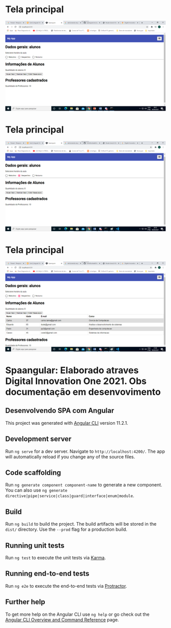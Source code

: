 # Tela principal
![tela principal](https://github.com/CelioRochadaSilva/spaangular/blob/main/src/img/tela%20principal.png)

# Tela principal
![telaseleciona turno](https://github.com/CelioRochadaSilva/spaangular/blob/main/src/img/tela%20selecionar%20turno.png)

# Tela principal
![tela tabela](https://github.com/CelioRochadaSilva/spaangular/blob/main/src/img/tela%20exbir%20tabela.png)


# Spaangular: Elaborado atraves Digital Innovation One 2021. Obs documentação em desenvovimento
## Desenvolvendo SPA com Angular

This project was generated with [Angular CLI](https://github.com/angular/angular-cli) version 11.2.1.

## Development server

Run `ng serve` for a dev server. Navigate to `http://localhost:4200/`. The app will automatically reload if you change any of the source files.

## Code scaffolding

Run `ng generate component component-name` to generate a new component. You can also use `ng generate directive|pipe|service|class|guard|interface|enum|module`.

## Build

Run `ng build` to build the project. The build artifacts will be stored in the `dist/` directory. Use the `--prod` flag for a production build.

## Running unit tests

Run `ng test` to execute the unit tests via [Karma](https://karma-runner.github.io).

## Running end-to-end tests

Run `ng e2e` to execute the end-to-end tests via [Protractor](http://www.protractortest.org/).

## Further help

To get more help on the Angular CLI use `ng help` or go check out the [Angular CLI Overview and Command Reference](https://angular.io/cli) page.
